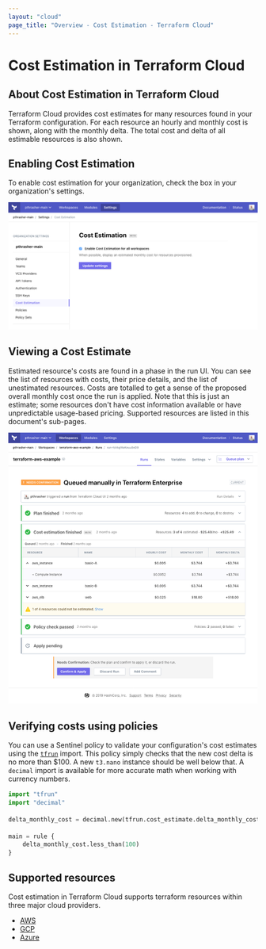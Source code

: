 ```yaml
---
layout: "cloud"
page_title: "Overview - Cost Estimation - Terraform Cloud"
---
```


# Cost Estimation in Terraform Cloud

## About Cost Estimation in Terraform Cloud

Terraform Cloud provides cost estimates for many resources found in your Terraform configuration. For each resource an hourly and monthly cost is shown, along with the monthly delta. The total cost and delta of all estimable resources is also shown.

## Enabling Cost Estimation

To enable cost estimation for your organization, check the box in your organization's settings.

![enable cost estimation](./images/cost-estimation-enable.png)

## Viewing a Cost Estimate

Estimated resource's costs are found in a phase in the run UI. You can see the list of resources with costs, their price details, and the list of unestimated resources. Costs are totalled to get a sense of the proposed overall monthly cost once the run is applied. Note that this is just an estimate; some resources don't have cost information available or have unpredictable usage-based pricing. Supported resources are listed in this document's sub-pages.

![cost estimation run](./images/cost-estimation-run.png)

## Verifying costs using policies

You can use a Sentinel policy to validate your configuration's cost estimates using the [`tfrun`](/docs/cloud/sentinel/import/tfrun.html) import. This policy simply checks that the new cost delta is no more than $100. A new `t3.nano` instance should be well below that. A `decimal` import is available for more accurate math when working with currency numbers.

```python
import "tfrun"
import "decimal"

delta_monthly_cost = decimal.new(tfrun.cost_estimate.delta_monthly_cost)

main = rule {
	delta_monthly_cost.less_than(100)
}
```

## Supported resources

Cost estimation in Terraform Cloud supports terraform resources within three major cloud providers.

- [AWS](./aws.html)
- [GCP](./gcp.html)
- [Azure](./azure.html)
